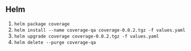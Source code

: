 

## Helm

1. `helm package coverage`
2. `helm install --name coverage-qa coverage-0.0.2.tgz -f values.yaml`
3. `helm upgrade coverage coverage-0.0.2.tgz -f values.yaml`
4. `helm delete --purge coverage-qa`
